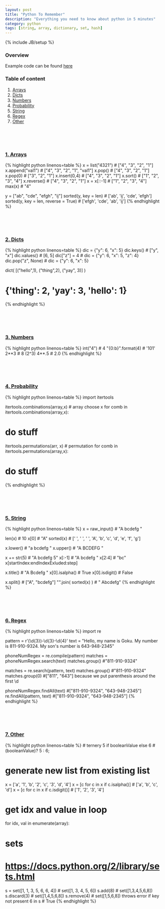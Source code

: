 ```yaml
---
layout: post
title: "Python To Remember"
description: "Everything you need to know about python in 5 minutes"
category: python
tags: [string, array, dictionary, set, hash]
---
```

{% include JB/setup %}

<h3><a name="table-of-content"></a>Overview</h3>

Example code can be found [here](https://github.com/GabrielGhe/CoderbyteChallenges)

### Table of content ###
1.  [Arrays](#arrays)
2.  [Dicts](#dict)
3.  [Numbers](#numbers)
4.  [Probability](#probability)
5.  [String](#string)
6.  [Regex](#regex)
7.  [Other](#other)


<!-- 
#########################################
#
#   Arrays
#
#########################################
-->
<br /><br /><br />
<h3><a name="arrays"></a><a href="">1. Arrays</a></h3>
<!-- Code _______________________________________-->
{% highlight python linenos=table  %}
x = list("4321")  # ["4", "3", "2", "1"]
x.append("val1")  # ["4", "3", "2", "1", "val1"]
x.pop()           # ["4", "3", "2", "1"]
x.pop(0)          # ["3", "2", "1"]
x.insert(0,4)     # ["4", "3", "2", "1"]
x.sort()          # ["1", "2", "3", "4"]
x.reverse()       # ["4", "3", "2", "1"]
x = x[::-1]       # ["1", "2", "3", "4"]
max(x)            # "4"

y = ["ab", "cde", "efgh", "ij"]
sorted(y, key = len)    # ['ab', 'ij', 'cde', 'efgh']
sorted(y, key = len, reverse = True)  # ['efgh', 'cde', 'ab', 'ij']
{% endhighlight %}
<!-- /Code ^^^^^^^^^^^^^^^^^^^^^^^^^^^^^^^^^^^^^^-->

<!-- 
#########################################
#
#   Dicts
#
#########################################
-->
<br /><br /><br />
<h3><a name="dicts"></a><a href="">2. Dicts</a></h3>
<!-- Code _______________________________________-->
{% highlight python linenos=table  %}
dic = {"y": 6, "x": 5}
dic.keys()         # ["y", "x"]
dic.values()       # [6, 5]
dic["z"] = 4       # dic = {"y": 6, "x": 5, "z": 4}
dic.pop("z", None) # dic = {"y": 6, "x": 5}

dict( [("hello",1), ("thing",2), ("yay", 3)] )
# {'thing': 2, 'yay': 3, 'hello': 1} 
{% endhighlight %}
<!-- /Code ^^^^^^^^^^^^^^^^^^^^^^^^^^^^^^^^^^^^^^-->

<!-- 
#########################################
#
#   Numbers
#
#########################################
-->
<br /><br /><br />
<h3><a name="numbers"></a><a href="">3. Numbers</a></h3>
<!-- Code _______________________________________-->
{% highlight python linenos=table  %}
int("4")          # 4
"{0:b}".format(4) # '101'
2**3              # 8 (2^3)
4**.5             # 2.0
{% endhighlight %}
<!-- /Code ^^^^^^^^^^^^^^^^^^^^^^^^^^^^^^^^^^^^^^-->

<!-- 
#########################################
#
#   Probability
#
#########################################
-->
<br /><br /><br />
<h3><a name="probability"></a><a href="">4. Probability</a></h3>
<!-- Code _______________________________________-->
{% highlight python linenos=table  %}
import itertools

itertools.combinations(array,x)  # array choose x
for comb in itertools.combinations(array,x):
  # do stuff
  
itertools.permutations(arr, x)   # permutation
for comb in itertools.permutations(array,x):
  # do stuff
{% endhighlight %}
<!-- /Code ^^^^^^^^^^^^^^^^^^^^^^^^^^^^^^^^^^^^^^-->

<!-- 
#########################################
#
#   String
#
#########################################
-->
<br /><br /><br />
<h3><a name="string"></a><a href="">5. String</a></h3>
<!-- Code _______________________________________-->
{% highlight python linenos=table  %}
x = raw_input()  # "A bcdefg  "

len(x)      # 10
x[0]        # "A"
sorted(x)   # [' ', ' ', ' ', 'A', 'b', 'c', 'd', 'e', 'f', 'g']

x.lower()   # "a bcdefg  "
x.upper()   # "A BCDEFG  "

x += str(5) # "A bcdefg  5"
x[:-1]      # "A bcdefg  "
x[2:4]      # "bc"         x[startIndex:endIndexExluded:step]

x.title()       # "A Bcdefg  "
x[0].isalpha()  # True
x[0].isdigit()  # False

x.split()       # ["A", "bcdefg"]
"".join( sorted(x) )  # "   Abcdefg"
{% endhighlight %}
<!-- /Code ^^^^^^^^^^^^^^^^^^^^^^^^^^^^^^^^^^^^^^-->



<!-- 
#########################################
#
#   Regex
#
#########################################
-->
<br /><br /><br />
<h3><a name="regex"></a><a href="">6. Regex</a></h3>
<!-- Code _______________________________________-->
{% highlight python linenos=table %}
import re

pattern = r'(\d{3})-\d{3}-\d{4}'
text = "Hello, my name is Goku. My number is 811-910-9324. My son's number is 643-948-2345"

phoneNumRegex = re.compile(pattern)
matches = phoneNumRegex.search(text)
matches.group()                     #"811-910-9324"

matches = re.search(pattern, text)
matches.group()                     #"811-910-9324"
matches.group(0)                    #["811", "643"] because we put parenthesis around the first \d

phoneNumRegex.findAll(text)         #["811-910-9324", "643-948-2345"]
re.findAll(pattern, text)           #["811-910-9324", "643-948-2345"]
{% endhighlight %}
<!-- /Code ^^^^^^^^^^^^^^^^^^^^^^^^^^^^^^^^^^^^^^-->


<!-- 
#########################################
#
#   Other
#
#########################################
-->
<br /><br /><br />
<h3><a name="other"></a><a href="">7. Other</a></h3>
<!-- Code _______________________________________-->
{% highlight python linenos=table  %}
# ternery
5 if booleanValue else 6  # (booleanValue)? 5 : 6;

# generate new list from existing list
x = ['a', '1', 'b', '2', 'c', '3', 'd', '4']
x = [c for c in x if c.isalpha()]   # ['a', 'b', 'c', 'd']
x = [c for c in x if c.isdigit()]   # ['1', '2', '3', '4']

# get idx and value in loop
for idx, val in enumerate(array):

# sets
# https://docs.python.org/2/library/sets.html
s = set([1, 1, 3, 5, 6, 6, 4])      # set([1, 3, 4, 5, 6])
s.add(8)                            # set([1,3,4,5,6,8])
s.discard(3)                        # set([1,4,5,6,8])
s.remove(4)                         # set([1,5,6,8]) throws error if key not present
6 in s                              # True
{% endhighlight %}
<!-- /Code ^^^^^^^^^^^^^^^^^^^^^^^^^^^^^^^^^^^^^^-->